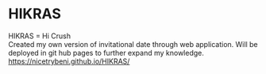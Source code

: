 # HIKRAS 
HIKRAS = Hi Crush <br>
Created my own version of  invitational date through web application. Will be deployed in git hub pages to further expand my knowledge. https://nicetrybeni.github.io/HIKRAS/
